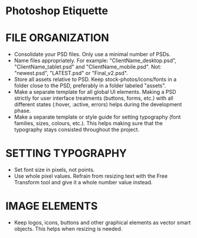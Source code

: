 Photoshop Etiquette
===========

# FILE ORGANIZATION
- Consolidate your PSD files. Only use a minimal number of PSDs.
- Name files appropriately. 
For example: "ClientName_desktop.psd", "ClientName_tablet.psd" and "ClientName_mobile.psd". 
Not: "newest.psd", "LATEST.psd" or "Final_v2.psd".
- Store all assets relative to PSD. Keep stock-photos/icons/fonts  in a folder close to the PSD, preferably in a folder labeled "assets".
- Make a separate template for all global UI elements. Making a PSD strictly for user interface treatments (buttons, forms, etc.) with all different states (:hover, :active, errors) helps during the development phase.
- Make a separate template or style guide for setting typography (font families, sizes, colours, etc.). This helps making sure that the typography stays consisted throughout the project.


# SETTING TYPOGRAPHY
- Set font size in pixels, not points.
- Use whole pixel values. Refrain from resizing text with the Free Transform tool and give it a whole number value instead.


# IMAGE ELEMENTS
- Keep logos, icons, buttons and other graphical elements as vector smart objects. This helps when resizing is needed.